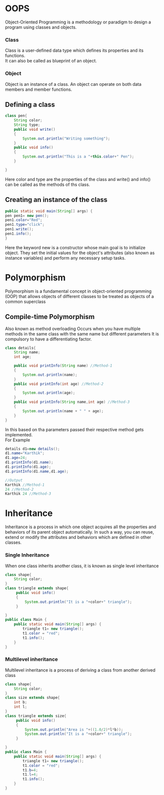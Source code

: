 # OOPS

Object-Oriented Programming is a methodology or paradigm to design a program using classes and objects.

### Class

Class is a user-defined data type which defines its properties and its functions.  
It can also be called as blueprint of an object.

### Object

Object is an instance of a class. An object can operate on both data members and member functions.

## Defining a class

```java
class pen{
    String color;
    String type;
    public void write()
    {
        System.out.println("Writing something");
    }
    public void info()
    {
        System.out.println("This is a "+this.color+" Pen");
    }

}
```

Here color and type are the properties of the class and write() and info() can be called as the methods of ths class.

## Creating an instance of the class

```java
public static void main(String[] args) {
pen pen1= new pen();
pen1.color="Red";
pen1.type="click";
pen1.write();
pen1.info();
}
```

Here the keyword new is a constructor whose main goal is to initialize object. They set the initial values for the object's attributes (also known as instance variables) and perform any necessary setup tasks.

# Polymorphism

Polymorphism is a fundamental concept in object-oriented programming (OOP) that allows objects of different classes to be treated as objects of a common superclass

## Compile-time Polymorphism

Also known as method overloading
Occurs when you have multiple methods in the same class with the same name but different parameters
It is compulsory to have a differentiating factor.

```java
class details{
    String name;
    int age;

    public void printInfo(String name) //Method-1
    {
        System.out.println(name);
    }
    public void printInfo(int age) //Method-2
    {
        System.out.println(age);
    }
    public void printInfo(String name,int age) //Method-3
    {
        System.out.println(name + " " + age);
    }
}
```

In this based on tha parameters passed their respective method gets implemented.  
For Example

```java
details d1=new details();
d1.name="Karthik";
d1.age=24;
d1.printInfo(d1.name);
d1.printInfo(d1.age);
d1.printInfo(d1.name,d1.age);

//Output
Karthik //Method-1
24 //Method-2
Karthik 24 //Method-3
```

# Inheritance

Inheritance is a process in which one object acquires all the properties and behaviors of its parent object automatically. In such a way, you can reuse, extend or modify the attributes and behaviors which are defined in other classes.

### Single Inheritance

When one class inherits another class, it is known as single level inheritance

```java
class shape{
    String color;
}
class triangle extends shape{
     public void info()
     {
         System.out.println("It is a "+color+" triangle");
     }

}
public class Main {
    public static void main(String[] args) {
        triangle t1= new triangle();
        t1.color = "red";
        t1.info();
    }
}
```

### Multilevel inheritance

Multilevel inheritance is a process of deriving a class from another derived class

```java
class shape{
    String color;
}
class size extends shape{
    int b;
    int l;
}
class triangle extends size{
     public void info()
     {
         System.out.println("Area is "+((1.0/2)*l*b));
         System.out.println("It is a "+color+" triangle");
     }

}
public class Main {
    public static void main(String[] args) {
        triangle t1= new triangle();
        t1.color = "red";
        t1.b=4;
        t1.l=4;
        t1.info();
    }
}
```
